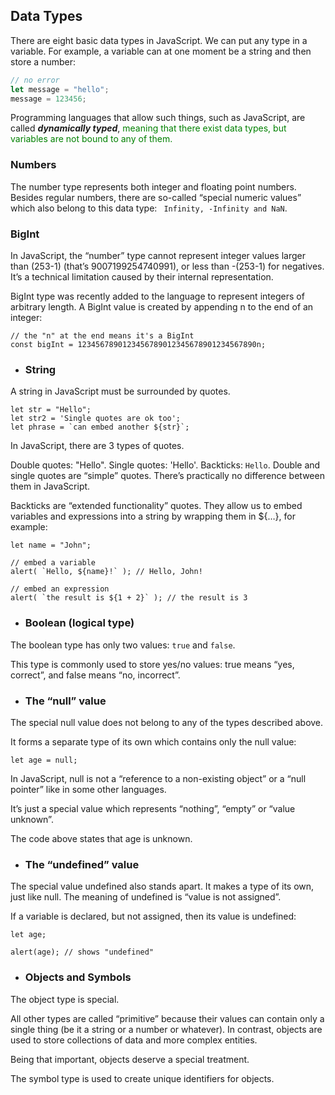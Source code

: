 ## Data Types
There are eight basic data types in JavaScript. 
We can put any type in a variable. For example, a variable can at one moment be a string and then store a number:
```js
// no error
let message = "hello";
message = 123456;
```
Programming languages that allow such things, such as JavaScript, are called ***_dynamically typed_***, <span style="color: green"> meaning that there exist data types, but variables are not bound to any of them.</span>

 ### Numbers
 The number type represents both integer and floating point numbers.
 Besides regular numbers, there are so-called “special numeric values” which also belong to this data type: `` Infinity, -Infinity and NaN``.

 ### BigInt
In JavaScript, the “number” type cannot represent integer values larger than (253-1) (that’s 9007199254740991), or less than -(253-1) for negatives. It’s a technical limitation caused by their internal representation.

BigInt type was recently added to the language to represent integers of arbitrary length.
A BigInt value is created by appending n to the end of an integer:
```JS
// the "n" at the end means it's a BigInt
const bigInt = 1234567890123456789012345678901234567890n;
```

- ### String
A string in JavaScript must be surrounded by quotes.
```JS
let str = "Hello";
let str2 = 'Single quotes are ok too';
let phrase = `can embed another ${str}`;
```
In JavaScript, there are 3 types of quotes.

Double quotes: "Hello".
Single quotes: 'Hello'.
Backticks: `Hello`.
Double and single quotes are “simple” quotes. There’s practically no difference between them in JavaScript.

Backticks are “extended functionality” quotes. They allow us to embed variables and expressions into a string by wrapping them in ${…}, for example:
```JS
let name = "John";

// embed a variable
alert( `Hello, ${name}!` ); // Hello, John!

// embed an expression
alert( `the result is ${1 + 2}` ); // the result is 3
```
- ### Boolean (logical type)
The boolean type has only two values: ```true``` and ```false```.

This type is commonly used to store yes/no values: true means “yes, correct”, and false means “no, incorrect”.

- ### The “null” value
The special null value does not belong to any of the types described above.

It forms a separate type of its own which contains only the null value:
```JS
let age = null;
```
In JavaScript, null is not a “reference to a non-existing object” or a “null pointer” like in some other languages.

It’s just a special value which represents “nothing”, “empty” or “value unknown”.

The code above states that age is unknown.

- ### The “undefined” value
The special value undefined also stands apart. It makes a type of its own, just like null.
The meaning of undefined is “value is not assigned”.

If a variable is declared, but not assigned, then its value is undefined:
```JS
let age;

alert(age); // shows "undefined"
```

- ### Objects and Symbols
The object type is special.

All other types are called “primitive” because their values can contain only a single thing (be it a string or a number or whatever). In contrast, objects are used to store collections of data and more complex entities.

Being that important, objects deserve a special treatment. 

The symbol type is used to create unique identifiers for objects. 
